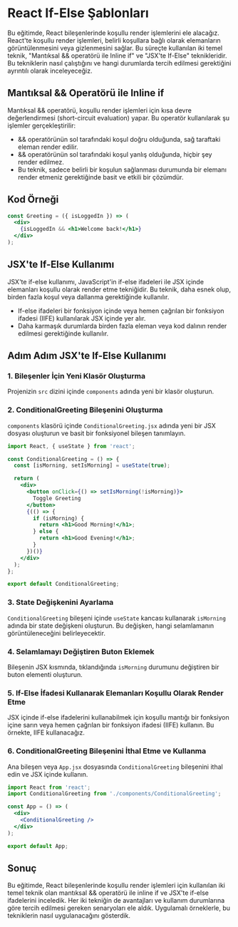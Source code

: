 # React If-Else Şablonları

Bu eğitimde, React bileşenlerinde koşullu render işlemlerini ele alacağız. React'te koşullu render işlemleri, belirli koşullara bağlı olarak elemanların görüntülenmesini veya gizlenmesini sağlar. Bu süreçte kullanılan iki temel teknik, "Mantıksal && operatörü ile Inline if" ve "JSX'te If-Else" teknikleridir. Bu tekniklerin nasıl çalıştığını ve hangi durumlarda tercih edilmesi gerektiğini ayrıntılı olarak inceleyeceğiz.

## Mantıksal && Operatörü ile Inline if

Mantıksal && operatörü, koşullu render işlemleri için kısa devre değerlendirmesi (short-circuit evaluation) yapar. Bu operatör kullanılarak şu işlemler gerçekleştirilir:

- && operatörünün sol tarafındaki koşul doğru olduğunda, sağ taraftaki eleman render edilir.
- && operatörünün sol tarafındaki koşul yanlış olduğunda, hiçbir şey render edilmez.
- Bu teknik, sadece belirli bir koşulun sağlanması durumunda bir elemanı render etmeniz gerektiğinde basit ve etkili bir çözümdür.

## Kod Örneği

```jsx
const Greeting = ({ isLoggedIn }) => (
  <div>
    {isLoggedIn && <h1>Welcome back!</h1>}
  </div>
);
```

## JSX'te If-Else Kullanımı

JSX'te if-else kullanımı, JavaScript'in if-else ifadeleri ile JSX içinde elemanları koşullu olarak render etme tekniğidir. Bu teknik, daha esnek olup, birden fazla koşul veya dallanma gerektiğinde kullanılır.

- If-else ifadeleri bir fonksiyon içinde veya hemen çağrılan bir fonksiyon ifadesi (IIFE) kullanılarak JSX içinde yer alır.
- Daha karmaşık durumlarda birden fazla eleman veya kod dalının render edilmesi gerektiğinde kullanılır.

## Adım Adım JSX'te If-Else Kullanımı

### 1. Bileşenler İçin Yeni Klasör Oluşturma

Projenizin `src` dizini içinde `components` adında yeni bir klasör oluşturun.

### 2. ConditionalGreeting Bileşenini Oluşturma

`components` klasörü içinde `ConditionalGreeting.jsx` adında yeni bir JSX dosyası oluşturun ve basit bir fonksiyonel bileşen tanımlayın.

```jsx
import React, { useState } from 'react';

const ConditionalGreeting = () => {
  const [isMorning, setIsMorning] = useState(true);

  return (
    <div>
      <button onClick={() => setIsMorning(!isMorning)}>
        Toggle Greeting
      </button>
      {(() => {
        if (isMorning) {
          return <h1>Good Morning!</h1>;
        } else {
          return <h1>Good Evening!</h1>;
        }
      })()}
    </div>
  );
};

export default ConditionalGreeting;
```

### 3. State Değişkenini Ayarlama

`ConditionalGreeting` bileşeni içinde `useState` kancası kullanarak `isMorning` adında bir state değişkeni oluşturun. Bu değişken, hangi selamlamanın görüntüleneceğini belirleyecektir.

### 4. Selamlamayı Değiştiren Buton Eklemek

Bileşenin JSX kısmında, tıklandığında `isMorning` durumunu değiştiren bir buton elementi oluşturun.

### 5. If-Else İfadesi Kullanarak Elemanları Koşullu Olarak Render Etme

JSX içinde if-else ifadelerini kullanabilmek için koşullu mantığı bir fonksiyon içine sarın veya hemen çağrılan bir fonksiyon ifadesi (IIFE) kullanın. Bu örnekte, IIFE kullanacağız.

### 6. ConditionalGreeting Bileşenini İthal Etme ve Kullanma

Ana bileşen veya `App.jsx` dosyasında `ConditionalGreeting` bileşenini ithal edin ve JSX içinde kullanın.

```jsx
import React from 'react';
import ConditionalGreeting from './components/ConditionalGreeting';

const App = () => (
  <div>
    <ConditionalGreeting />
  </div>
);

export default App;
```

## Sonuç

Bu eğitimde, React bileşenlerinde koşullu render işlemleri için kullanılan iki temel teknik olan mantıksal && operatörü ile inline if ve JSX'te if-else ifadelerini inceledik. Her iki tekniğin de avantajları ve kullanım durumlarına göre tercih edilmesi gereken senaryoları ele aldık. Uygulamalı örneklerle, bu tekniklerin nasıl uygulanacağını gösterdik.


